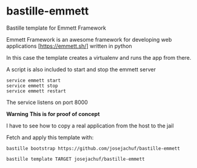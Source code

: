 # bastille-emmett
Bastille template for Emmett Framework

Emmett Framework is an awesome framework for developing web applications [https://emmett.sh/] written in python

In this case the template creates a virtualenv and runs the app from there.

A script is also included to start and stop the emmett server

```
service emmett start
service emmett stop
service emmett restart
```
The service listens on port 8000


**Warning**
**This is for proof of concept**

I have to see how to copy a real application from the host to the jail

Fetch and apply this template with:

```
bastille bootstrap https://github.com/josejachuf/bastille-emmett
```

```
bastille template TARGET josejachuf/bastille-emmett
```
